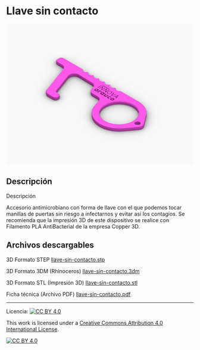 # Llave sin contacto

![Llave sin contacto](/llave-sin-contacto/images/llave-sin-contacto-1.jpg)

## Descripción

Descripción

Accesorio antimicrobiano con forma de llave con el que podemos tocar manillas de puertas sin riesgo a infectarnos y evitar así los contagios. Se recomienda que la impresión 3D de este dispositivo se realice con Filamento PLA AntiBacterial de la empresa Copper 3D. 

## Archivos descargables

3D Formato STEP 
[llave-sin-contacto.stp](https://github.com/josemagr95/covid-innovarauco/raw/master/llave-sin-contacto/cad/step/llave-sin-contacto.stp)

3D Formato 3DM (Rhinoceros) 
[llave-sin-contacto.3dm](https://github.com/josemagr95/covid-innovarauco/raw/master/llave-sin-contacto/cad/3dm/llave-sin-contacto.3dm)

3D Formato STL (Impresión 3D) 
[llave-sin-contacto.stl](https://github.com/josemagr95/covid-innovarauco/raw/master/llave-sin-contacto/cad/stl/llave-sin-contacto.stl)

Ficha técnica (Archivo PDF) 
[llave-sin-contacto.pdf](https://github.com/josemagr95/covid-innovarauco/raw/master/llave-sin-contacto/docs/llave-sin-contacto.pdf)  

***

Licencia: [![CC BY 4.0][cc-by-shield]][cc-by]

This work is licensed under a [Creative Commons Attribution 4.0 International
License][cc-by].

[![CC BY 4.0][cc-by-image]][cc-by]

[cc-by]: http://creativecommons.org/licenses/by/4.0/
[cc-by-image]: https://i.creativecommons.org/l/by/4.0/88x31.png
[cc-by-shield]: https://img.shields.io/badge/License-CC%20BY%204.0-lightgrey.svg
